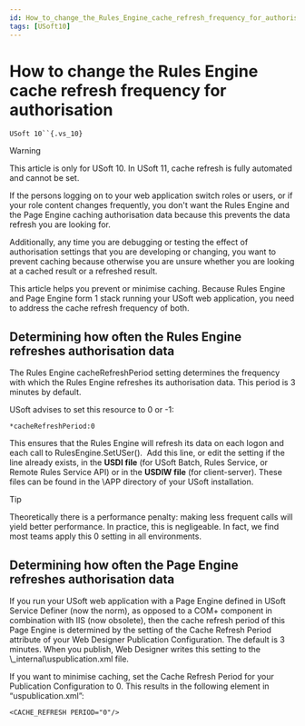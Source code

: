 ```yaml
---
id: How_to_change_the_Rules_Engine_cache_refresh_frequency_for_authorisation
tags: [USoft10]
---
```

# How to change the Rules Engine cache refresh frequency for authorisation

`USoft 10``{.vs_10}`

> [!WARNING]
> This article is only for USoft 10. In USoft 11, cache refresh is fully automated and cannot be set.

If the persons logging on to your web application switch roles or users, or if your role content changes frequently, you don't want the Rules Engine and the Page Engine caching authorisation data because this prevents the data refresh you are looking for.

Additionally, any time you are debugging or testing the effect of authorisation settings that you are developing or changing, you want to prevent caching because otherwise you are unsure whether you are looking at a cached result or a refreshed result.

This article helps you prevent or minimise caching. Because Rules Engine and Page Engine form 1 stack running your USoft web application, you need to address the cache refresh frequency of both.

## Determining how often the Rules Engine refreshes authorisation data

The Rules Engine cacheRefreshPeriod setting determines the frequency with which the Rules Engine refreshes its authorisation data. This period is 3 minutes by default.

USoft advises to set this resource to 0 or -1:

```
*cacheRefreshPeriod:0

```

This ensures that the Rules Engine will refresh its data on each logon and each call to RulesEngine.SetUSer().  Add this line, or edit the setting if the line already exists, in the **USDI file** (for USoft Batch, Rules Service, or Remote Rules Service API) or in the **USDIW file** (for client-server). These files can be found in the \\APP directory of your USoft installation.

> [!TIP]
> Theoretically there is a performance penalty: making less frequent calls will yield better performance. In practice, this is negligeable. In fact, we find most teams apply this 0 setting in all environments.

## Determining how often the Page Engine refreshes authorisation data

If you run your USoft web application with a Page Engine defined in USoft Service Definer (now the norm), as opposed to a COM+ component in combination with IIS (now obsolete), then the cache refresh period of this Page Engine is determined by the setting of the Cache Refresh Period attribute of your Web Designer Publication Configuration. The default is 3 minutes. When you publish, Web Designer writes this setting to the \\_internal\\uspublication.xml file.

If you want to minimise caching, set the Cache Refresh Period for your Publication Configuration to 0. This results in the following element in “uspublication.xml”:

```language-xml
<CACHE_REFRESH PERIOD="0"/>
```

 